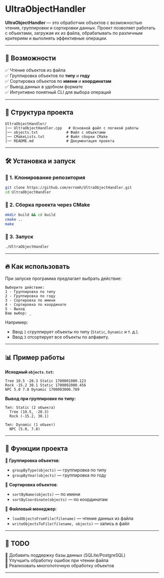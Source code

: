 # UltraObjectHandler

**UltraObjectHandler** — это обработчик объектов с возможностью чтения, группировки и сортировки данных. Проект позволяет работать с объектами, загружая их из файла, обрабатывать по различным критериям и выполнять эффективные операции.

---

## 🚀 Возможности

✅ Чтение объектов из файла  
✅ Группировка объектов по **типу** и **году**  
✅ Сортировка объектов по **имени** и **координатам**  
✅ Вывод данных в удобном формате  
✅ Интуитивно понятный CLI для выбора операций  

---

## 📂 Структура проекта

```
UltraObjectHandler/
│── UltraObjectHandler.cpp   # Основной файл с логикой работы
│── objects.txt             # Файл с объектами
│── CMakeLists.txt          # Файл сборки CMake
│── README.md               # Документация проекта
```

---

## 🛠️ Установка и запуск

### 🔹 1. Клонирование репозитория
```sh
git clone https://github.com/erromh/UltraObjectHandler.git
cd UltraObjectHandler
```

### 🔹 2. Сборка проекта через CMake
```sh
mkdir build && cd build
cmake ..
make
```

### 🔹 3. Запуск
```sh
./UltraObjectHandler
```

---

## 🔥 Как использовать

При запуске программа предлагает выбрать действие:

```
Выберите действие:
1 - Группировка по типу
2 - Группировка по году
3 - Сортировка по имени
4 - Сортировка по координате
5 - Выход
Ваш выбор: _
```

Например:
- Ввод `1` сгруппирует объекты по типу (`Static`, `Dynamic` и т. д.).
- Ввод `3` отсортирует все объекты по алфавиту.

---

## 📊 Пример работы

**Исходный `objects.txt`:**
```
Tree 10.5 -20.3 Static 1700001000.123
Rock -15.2 30.1 Static 1700002000.456
NPC 5.0 7.8 Dynamic 1700003000.789
```

**Вывод при группировке по типу:**
```
Тип: Static (2 объекта)
  Tree (10.5, -20.3)
  Rock (-15.2, 30.1)

Тип: Dynamic (1 объект)
  NPC (5.0, 7.8)
```

---

## 🚀 Функции проекта

🔹 **Группировка объектов**:
- `groupByType(objects)` — группировка по типу
- `groupByYear(objects)` — группировка по году

🔹 **Сортировка объектов**:
- `sortByName(objects)` — по имени
- `sortByCoordinate(objects)` — по координатам

🔹 **Файловый менеджер**:
- `loadObjectsFromFile(filename)` — чтение данных из файла
- `writeObjectsToFile(filename, objects)` — запись в файл

---

## 📌 TODO
🔹 Добавить поддержку базы данных (SQLite/PostgreSQL)  
🔹 Улучшить обработку ошибок при чтении файла  
🔹 Реализовать многопоточную обработку объектов  

---
